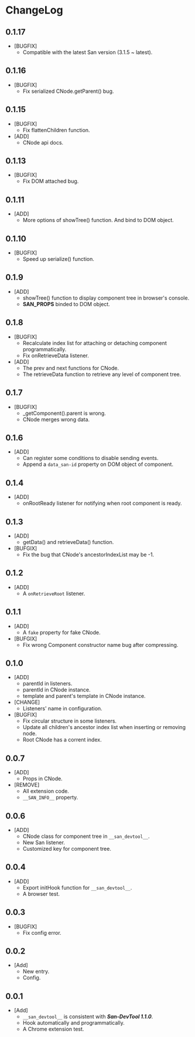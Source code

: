 ChangeLog
=========


0.1.17
-------
 - [BUGFIX]
   - Compatible with the latest San version (3.1.5 ~ latest).


0.1.16
-------
 - [BUGFIX]
   - Fix serialized CNode.getParent() bug.


0.1.15
-------
 - [BUGFIX]
   - Fix flattenChildren function.
 - [ADD]
   - CNode api docs.


0.1.13
-------
 - [BUGFIX]
   - Fix DOM attached bug.


0.1.11
-------
 - [ADD]
   - More options of showTree() function. And bind to DOM object.


0.1.10
-------
 - [BUGFIX]
   - Speed up serialize() function.


0.1.9
-------
 - [ADD]
   - showTree() function to display component tree in browser's console.
   - __SAN_PROPS__ binded to DOM object.


0.1.8
-------
 - [BUGFIX]
   - Recalculate index list for attaching or detaching component programmatically.
   - Fix onRetrieveData listener.
 - [ADD]
   - The prev and next functions for CNode.
   - The retrieveData function to retrieve any level of component tree.


0.1.7
-------
 - [BUGFIX]
   - _getComponent().parent is wrong.
   - CNode merges wrong data.


0.1.6
-------
 - [ADD]
   - Can register some conditions to disable sending events.
   - Append a `data_san-id` property on DOM object of component.


0.1.4
-------
 - [ADD]
   - onRootReady listener for notifying when root component is ready.


0.1.3
-------
 - [ADD]
   - getData() and retrieveData() function.
- [BUFGIX]
   - Fix the bug that CNode's ancestorIndexList may be -1.


0.1.2
-------
 - [ADD]
   - A `onRetrieveRoot` listener.


0.1.1
-------
 - [ADD]
   - A `fake` property for fake CNode.
 - [BUFGIX]
   - Fix wrong Component constructor name bug after compressing.


0.1.0
-------
 - [ADD]
   - parentId in listeners.
   - parentId in CNode instance.
   - template and parent's template in CNode instance.
 - [CHANGE]
   - Listeners' name in configuration.
 - [BUGFIX]
   - Fix circular structure in some listeners.
   - Update all children's ancestor index list when inserting or removing node.
   - Root CNode has a corrent index.


0.0.7
-------
 - [ADD]
   - Props in CNode.
 - [REMOVE]
   - All extension code.
   - `__SAN_INFO__` property.


0.0.6
-------
 - [ADD]
   - CNode class for component tree in `__san_devtool__`.
   - New San listener.
   - Customized key for component tree.


0.0.4
-------
 - [ADD]
   - Export initHook function for `__san_devtool__`.
   - A browser test.


0.0.3
-------
 - [BUGFIX]
   - Fix config error.


0.0.2
-------
 - [Add]
   - New entry.
   - Config.


0.0.1
-------
 - [Add]
   - `__san_devtool__` is consistent with ***San-DevTool 1.1.0***.
   - Hook automatically and programmatically.
   - A Chrome extension test.

